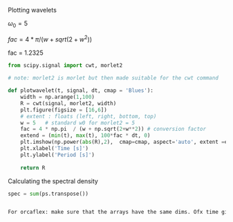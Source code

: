 Plotting wavelets

$\omega_0 = 5$

$fac = 4 * \pi  / (w + sqrt(2+w^2))$

fac = 1.2325

```python
from scipy.signal import cwt, morlet2

# note: morlet2 is morlet but then made suitable for the cwt command

def plotwavelet(t, signal, dt, cmap = 'Blues'):
    width = np.arange(1,100)
    R = cwt(signal, morlet2, width)
    plt.figure(figsize = [16,6])
    # extent : floats (left, right, bottom, top)
    w = 5   # standard w0 for morlet2 = 5
    fac = 4 * np.pi  / (w + np.sqrt(2+w**2)) # conversion factor
    extend = (min(t), max(t), 100*fac * dt, 0)
    plt.imshow(np.power(abs(R),2),  cmap=cmap, aspect='auto', extent =extend)
    plt.xlabel('Time [s]')
    plt.ylabel('Period [s]')
    
    return R
```

Calculating the spectral density

```python
spec = sum(ps.transpose())


For orcaflex: make sure that the arrays have the same dims. Ofx time gives (n) while some singals give (n,1). Quick-fix: plotwavelet(t,x[:,0], dt=0.1)
